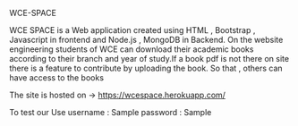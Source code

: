 WCE-SPACE

WCE SPACE is a Web application created using HTML , Bootstrap , Javascript in frontend and Node.js , MongoDB in Backend. On the website engineering students of WCE can download their academic books according to their branch and year of study.If a book pdf is not there on site there is a feature to contribute by uploading the book. So that , others can have access to the books

The site is hosted on -> https://wcespace.herokuapp.com/

To test our Use 
    username : Sample 
    password : Sample 































